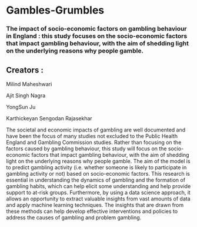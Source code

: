 # Gambles-Grumbles
### The impact of socio-economic factors on gambling behaviour in England : this study focuses on the socio-economic factors that impact gambling behaviour, with the aim of shedding light on the underlying reasons why people gamble.
## Creators :
Milind Maheshwari

Ajit Singh Nagra

YongSun Ju

Karthickeyan Sengodan Rajasekhar



The societal and economic impacts of gambling are well documented and have been the focus of many studies not excluded
to the Public Health England and Gambling Commission studies. Rather than focusing on the factors caused by gambling
behaviour, this study will focus on the socio-economic factors that impact gambling behaviour, with the aim of shedding
light on the underlying reasons why people gamble. The aim of the model is to predict gambling activity (i.e. whether
someone is likely to participate in gambling activity or not) based on socio-economic factors. This research is essential in
understanding the dynamics of gambling and the formation of gambling habits, which can help elicit some understanding
and help provide support to at-risk groups. Furthermore, by using a data science approach, it allows an opportunity to extract
valuable insights from vast amounts of data and apply machine learning techniques. The insights that are drawn from these
methods can help develop effective interventions and policies to address the causes of gambling and problem gambling.



